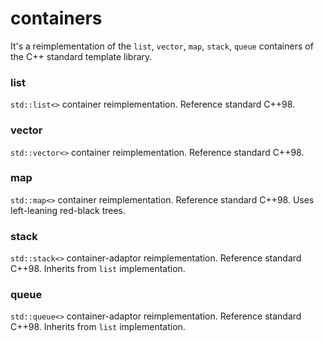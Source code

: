 # containers
It's a reimplementation of the `list`, `vector`, `map`, `stack`, `queue` containers of the C++ standard template library.

### list
`std::list<>` container reimplementation. Reference standard C++98. 

### vector
`std::vector<>` container reimplementation. Reference standard C++98.

### map
`std::map<>` container reimplementation. Reference standard C++98. Uses left-leaning red-black trees.

### stack
`std::stack<>` container-adaptor reimplementation. Reference standard C++98. Inherits from `list` implementation.

### queue
`std::queue<>` container-adaptor reimplementation. Reference standard C++98. Inherits from `list` implementation.
